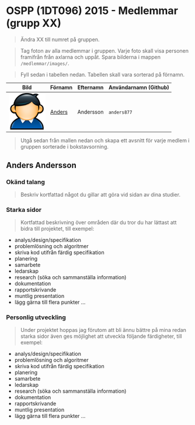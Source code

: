 # OSPP (1DT096) 2015 - Medlemmar (grupp XX)

> Ändra XX till numret på gruppen. 

> Tag foton av alla medlemmar i gruppen. Varje foto skall visa personen framifrån från axlarna och uppåt. Spara bilderna i mappen `/medlemmar/images/`.

> Fyll sedan i tabellen nedan. Tabellen skall vara sorterad på förnamn. 

Bild                                       | Förnamn               | Efternamn | Användarnamn (Github)
-------------------------------------------|-----------------------|-----------|---------------------
<img src="images/user.png" width="100px">  | [Anders](#anders877)  | Andersson | `anders877`

> Utgå sedan från mallen nedan och skapa ett avsnitt för varje medlem i gruppen sorterade i bokstavsorning. 
<a name="anders877"></a>

## Anders Andersson


### Okänd talang
> Beskriv kortfattad något du gillar att göra vid sidan av dina studier. 

### Starka sidor

> Kortfattad beskrivning över områden där du tror du har lättast att bidra till projektet, till exempel: 
- analys/design/specifikation
- problemlösning och algoritmer
- skriva kod utifrån färdig specifikation
- planering
- samarbete
- ledarskap
- research (söka och sammanställa information)
- dokumentation
- rapportskrivande
- muntlig presentation
- lägg gärna till flera punkter ...

### Personlig utveckling

> Under projektet hoppas jag förutom att bli ännu bättre på mina redan starka sidor även ges möjlighet att utveckla följande färdigheter, till exempel: 
- analys/design/specifikation
- problemlösning och algoritmer
- skriva kod utifrån färdig specifikation
- planering
- samarbete
- ledarskap
- research (söka och sammanställa information)
- dokumentation
- rapportskrivande
- muntlig presentation
- lägg gärna till flera punkter ...


